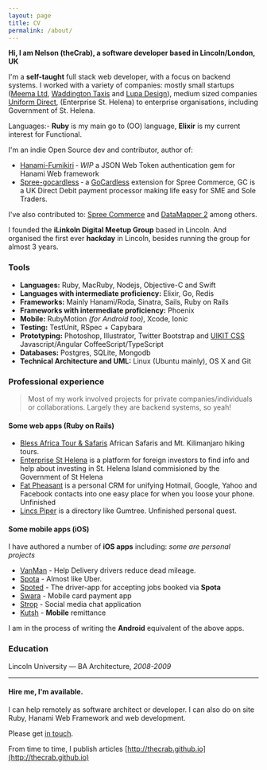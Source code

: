 ```yaml
---
layout: page
title: CV
permalink: /about/
---
```

**Hi, I am Nelson (theCrab), a software developer based in Lincoln/London, UK**

I'm a **self-taught** full stack web developer, with a focus on backend systems. I worked with a variety of companies: mostly small startups ([Meema Ltd](http://meema.co.uk), [Waddington Taxis](http://waddingtingtontaxis.co.uk) and [Lupa Design](http://lupa-design.com)), medium sized companies [Uniform Direct](http://uniform-direct.com), (Enterprise St. Helena) to enterprise organisations, including Government of St. Helena.

Languages:- **Ruby** is my main go to (OO) language, **Elixir** is my current interest for Functional.

I'm an indie Open Source dev and contributor, author of:

- [Hanami-Fumikiri](https://github.com/theCrab/hanami-fumikiri) ‐ _WIP_ a JSON Web Token authentication gem for Hanami Web framework
- [Spree-gocardless](https://github.com/theCrab/spree_gocardless) ‐ a [GoCardless](https://gocardless.com) extension for Spree Commerce, GC is a UK Direct Debit payment processor making life easy for SME and Sole Traders.

I've also contributed to: [Spree Commerce](http://spreecommerce.com) and [DataMapper 2](http://datamapper.org) among others.

I founded the **iLinkoln Digital Meetup Group** based in Lincoln. And organised the first ever **hackday** in Lincoln, besides running the group for almost 3 years.

### Tools
- **Languages:** Ruby, MacRuby, Nodejs, Objective-C and Swift
- **Languages with intermediate proficiency:** Elixir, Go, Redis
- **Frameworks:** Mainly Hanami/Roda, Sinatra, Sails, Ruby on Rails
- **Frameworks with intermediate proficiency:** Phoenix
- **Mobile:** RubyMotion _(for Android too)_, Xcode, Ionic
- **Testing:** TestUnit, RSpec + Capybara
- **Prototyping:** Photoshop, Illustrator, Twitter Bootstrap and [UIKIT CSS](http://getuikit.com)
Javascript/Angular CoffeeScript/TypeScript
- **Databases:** Postgres, SQLite, Mongodb
- **Technical Architecture and UML:** Linux (Ubuntu mainly), OS X and Git


### Professional experience

> Most of my work involved projects for private companies/individuals or collaborations. Largely they are backend systems, so yeah!


#### Some web apps (Ruby on Rails)
- [Bless Africa Tour & Safaris](http://bats.herokuapp.com/) African Safaris and Mt. Kilimanjaro hiking tours.
- [Enterprise St Helena](http://esthelena.herokuapp.com/) is a platform for foreign investors to find info and help about investing in St. Helena Island commisioned by the Government of St Helena
- [Fat Pheasant](http://fatpheasant.herokuapp.com/) is a personal CRM for unifying Hotmail, Google, Yahoo and Facebook contacts into one easy place for when you loose your phone. Unfinished
- [Lincs Piper](http://lincspiper.co.uk/) is a directory like Gumtree. Unfinished personal quest.

#### Some mobile apps (iOS)
I have authored a number of **iOS apps** including: _some are personal projects_

- [VanMan](http://paxiapp.uk/vanman) - Help Delivery drivers reduce dead mileage.
- [Spota](http://paxiapp.uk/spota) - Almost like Uber.
- [Spoted](http://paxiapp.uk/spoted) - The driver-app for accepting jobs booked via **Spota**
- [Swara](http://paxiapp.uk/swara) - Mobile card payment app
- [Strop](http://strop.uk/) - Social media chat application
- [Kutsh](http://kutsh.co.ke/) - **Mobile** remittance

I am in the process of writing the **Android** equivalent of the above apps.

### Education
Lincoln University &mdash; BA Architecture, *2008-2009*
<hr>

#### Hire me, I'm available.

I can help remotely as software architect or developer. I can also do on site Ruby, Hanami Web Framework and web development.

Please get [in touch](mailto:nelson@ilinkoln.org).

From time to time, I publish articles [http://thecrab.github.io](http://thecrab.github.io)
